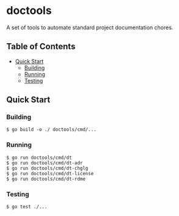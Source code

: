 # doctools

A set of tools to automate standard project documentation chores.


## Table of Contents

- [Quick Start](#quick-start)
	- [Building](#building)
	- [Running](#running)
	- [Testing](#testing)


## Quick Start


### Building

```console
$ go build -o ./ doctools/cmd/...
```


### Running

```console
$ go run doctools/cmd/dt
$ go run doctools/cmd/dt-adr
$ go run doctools/cmd/dt-chglg
$ go run doctools/cmd/dt-license
$ go run doctools/cmd/dt-rdme
```


### Testing

```console
$ go test ./...
```

